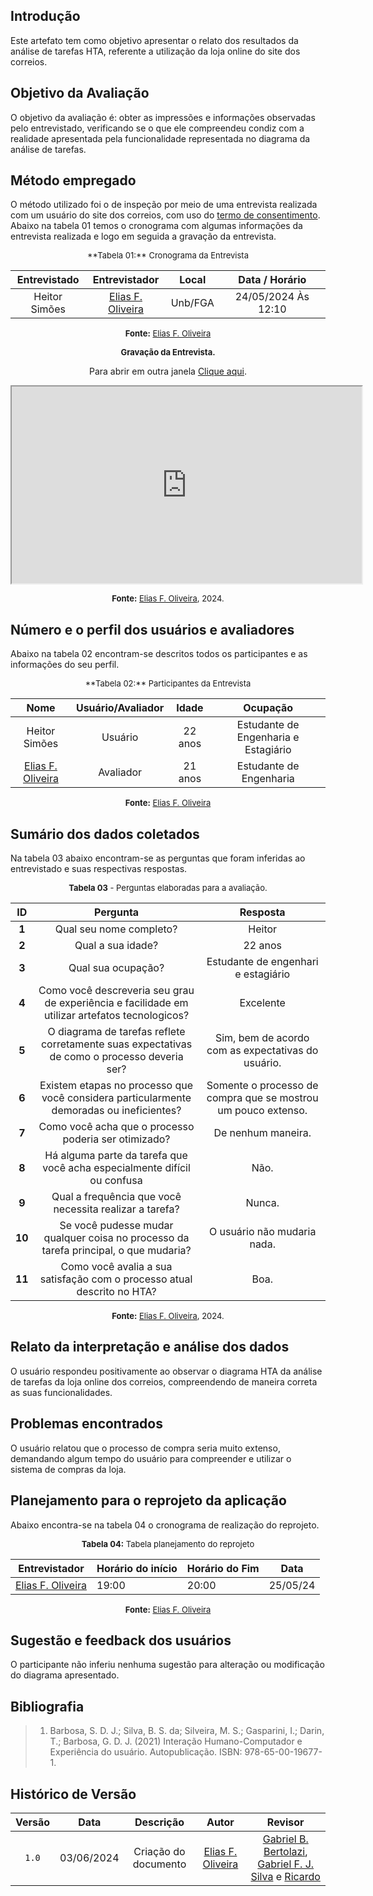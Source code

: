 ## Introdução

Este artefato tem como objetivo apresentar o relato dos resultados da análise de tarefas HTA, referente a utilização da loja online do site dos correios.


## Objetivo da Avaliação
O objetivo da avaliação é: obter as impressões e informações observadas pelo entrevistado, verificando se o que ele compreendeu condiz com a realidade apresentada pela funcionalidade representada no diagrama da análise de tarefas.

## Método empregado
O método utilizado foi o de inspeção por meio de uma entrevista realizada com um usuário do site dos correios, com uso do [termo de consentimento](../../../../assets/Termo_de_consentimento(new).pdf). Abaixo na tabela 01 temos o cronograma com algumas informações da entrevista realizada e logo em seguida a gravação da entrevista.

<center>
<font size="2"><p style="text-align: center">**Tabela 01:** Cronograma da Entrevista</p></font>

| Entrevistado | Entrevistador | Local | Data / Horário |
|:--:|:--:|:--:|:--:|
| Heitor Simões | [Elias F. Oliveira][EliasGH] | Unb/FGA | 24/05/2024 Às 12:10 |

<font size="2"><p style="text-align: center">**Fonte:** [Elias F. Oliveira][EliasGH]  </p></font>
</center>

</center>

<font size="2"><p style="text-align: center">**Gravação da Entrevista.**</p></font>

<p style="text-align: center">Para abrir em outra janela <a href="https://drive.google.com/file/d/1qT9Th21vFUPoB_4cUUhgfAz600ZUB1AD/preview" target="blanket">Clique aqui</a>.</p>

<p style="text-align: center"><iframe src="https://drive.google.com/file/d/1qT9Th21vFUPoB_4cUUhgfAz600ZUB1AD/preview" width="560" height="315" allow="autoplay"></iframe></p>


<font size="2"><p style="text-align: center">**Fonte:** [Elias F. Oliveira][EliasGH], 2024.</p></font>



## Número e o perfil dos usuários e avaliadores

Abaixo na tabela 02 encontram-se descritos todos os participantes e as informações do seu perfil.

<center>
<font size="2"><p style="text-align: center">**Tabela 02:** Participantes da Entrevista</p></font>

| Nome | Usuário/Avaliador | Idade | Ocupação |
|:--:|:--:|:--:|:--:|
| Heitor Simões | Usuário | 22 anos | Estudante de Engenharia e Estagiário |
| [Elias F. Oliveira][EliasGH] | Avaliador | 21 anos | Estudante de Engenharia |

<font size="2"><p style="text-align: center">**Fonte:** [Elias F. Oliveira][EliasGH]  </p></font>
</center>

## Sumário dos dados coletados

Na tabela 03 abaixo encontram-se as perguntas que foram inferidas ao entrevistado e suas respectivas respostas.

<font size="2"><p style="text-align: center">**Tabela 03** - Perguntas elaboradas para a avaliação.</p></font>

<center>

| ID | Pergunta | Resposta |
|:---:|:---:|:----:|
| **1** | Qual seu nome completo? | Heitor|
| **2** | Qual a sua idade? | 22 anos  |  
| **3** | Qual sua ocupação?	  | Estudante de engenhari e estagiário  |  
| **4** | Como você descreveria seu grau de experiência e facilidade em utilizar artefatos tecnologicos? | Excelente |
| **5** | O diagrama de tarefas reflete corretamente suas expectativas de como o processo deveria ser? | Sim, bem de acordo com as expectativas do usuário. |
| **6** | Existem etapas no processo que você considera particularmente demoradas ou ineficientes? | Somente o processo de compra que se mostrou um pouco extenso. |  
| **7** | Como você acha que o processo poderia ser otimizado? | De nenhum maneira. |
| **8** | Há alguma parte da tarefa que você acha especialmente difícil ou confusa | Não. |
| **9** | Qual a frequência que você necessita realizar a tarefa?  | Nunca. |
| **10** | Se você pudesse mudar qualquer coisa no processo da tarefa principal, o que mudaria? |O usuário não mudaria nada. |
| **11** | Como você avalia a sua satisfação com o processo atual descrito no HTA? | Boa. |


</center>

<font size="2"><p style="text-align: center">**Fonte:** [Elias F. Oliveira][EliasGH], 2024.</p></font>

## Relato da interpretação e análise dos dados

O usuário respondeu positivamente ao observar o diagrama HTA da análise de tarefas da loja online dos correios, compreendendo de maneira correta as suas funcionalidades.

## Problemas encontrados

O usuário relatou que o processo de compra seria muito extenso, demandando algum tempo do usuário para compreender e utilizar o sistema de compras da loja.

## Planejamento para o reprojeto da aplicação

Abaixo encontra-se na tabela 04 o cronograma de realização do reprojeto.

<center>

<font size="2"><p style="text-align: center">**Tabela 04:** Tabela planejamento do reprojeto</p></font>

| **Entrevistador** |**Horário do início**|**Horário do Fim**|**Data**|
|--|--|--|--|
|[Elias F. Oliveira][EliasGH]|19:00|20:00|25/05/24|

<font size="2"><p style="text-align: center">**Fonte:** [Elias F. Oliveira][EliasGH] </p></font>
</center>


## Sugestão e feedback dos usuários
O participante não inferiu nenhuma sugestão para alteração ou modificação do diagrama apresentado.

## Bibliografia

> 1. Barbosa, S. D. J.; Silva, B. S. da; Silveira, M. S.; Gasparini, I.; Darin, T.; Barbosa, G. D. J. (2021) Interação Humano-Computador e Experiência do usuário. Autopublicação. ISBN: 978-65-00-19677-1. 
> 
## Histórico de Versão

| Versão | Data | Descrição | Autor | Revisor
|:-:|:-:|:-:|:-:|:-:|
|`1.0`| 03/06/2024 | Criação do documento| [Elias F. Oliveira][EliasGH] | [Gabriel B. Bertolazi][GabrielbGH], [Gabriel F. J. Silva][GabrielfGH] e [Ricardo][RicardoGH] |

[GabrielfGH]: https://github.com/MMcLovin
[GabrielbGH]: https://github.com/https://github.com/Bertolazi
[ClaudioGH]: https://github.com/claudiohsc
[EliasGH]: https://www.github.com/EliasOliver21
[PabloGH]: https://github.com/pabloheika
[RicardoGH]: https://www.github.com/avmricardo

